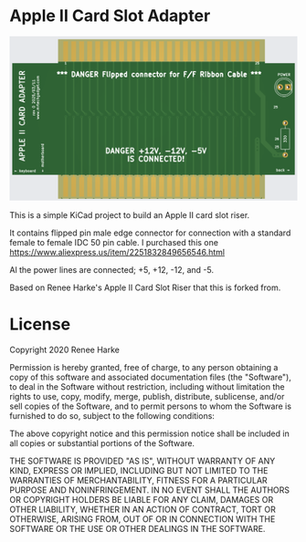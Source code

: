 # Apple II Card Slot Adapter

![Board preview](board.png)


This is a simple KiCad project to build an Apple II card slot riser.

It contains flipped pin male edge connector for connection with a standard female to female IDC 50 pin cable. I purchased this one https://www.aliexpress.us/item/2251832849656546.html

Al the power lines are connected; +5, +12, -12, and -5. 

Based on Renee Harke's Apple II Card Slot Riser that this is forked from.

# License

Copyright 2020 Renee Harke

Permission is hereby granted, free of charge, to any person obtaining a copy of this software and associated documentation files (the "Software"), to deal in the Software without restriction, including without limitation the rights to use, copy, modify, merge, publish, distribute, sublicense, and/or sell copies of the Software, and to permit persons to whom the Software is furnished to do so, subject to the following conditions:

The above copyright notice and this permission notice shall be included in all copies or substantial portions of the Software.

THE SOFTWARE IS PROVIDED "AS IS", WITHOUT WARRANTY OF ANY KIND, EXPRESS OR IMPLIED, INCLUDING BUT NOT LIMITED TO THE WARRANTIES OF MERCHANTABILITY, FITNESS FOR A PARTICULAR PURPOSE AND NONINFRINGEMENT. IN NO EVENT SHALL THE AUTHORS OR COPYRIGHT HOLDERS BE LIABLE FOR ANY CLAIM, DAMAGES OR OTHER LIABILITY, WHETHER IN AN ACTION OF CONTRACT, TORT OR OTHERWISE, ARISING FROM, OUT OF OR IN CONNECTION WITH THE SOFTWARE OR THE USE OR OTHER DEALINGS IN THE SOFTWARE.
